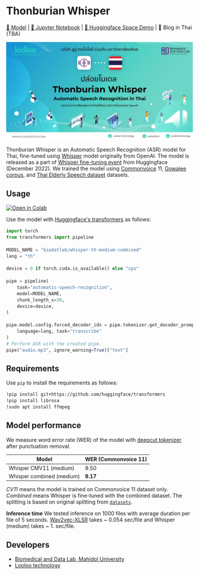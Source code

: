 # Thonburian Whisper

[🤖 Model](https://huggingface.co/biodatlab/whisper-th-medium-combined) | [📔 Jupyter Notebook](https://github.com/biodatlab/whisper-th-demo/blob/main/whisper_th_demo.ipynb) | [🤗 Huggingface Space Demo](https://huggingface.co/spaces/biodatlab/whisper-thai-demo) | 📃 Blog in Thai (TBA)

<p align="center">
  <img src="assets/Thonburian-Whisper-1.jpg" width="700"/>
</p>

Thonburian Whisper is an Automatic Speech Recognition (ASR) model for Thai, fine-tuned using [Whisper](https://openai.com/blog/whisper/) model
originally from OpenAI. The model is released as a part of [Whisper fine-tuning event](https://github.com/huggingface/community-events/tree/main/whisper-fine-tuning-event) from Huggingface (December 2022). We trained the model using [Commonvoice](https://commonvoice.mozilla.org/th) 11, [Gowajee corpus](https://github.com/ekapolc/gowajee_corpus), and [Thai Elderly Speech dataset](https://github.com/VISAI-DATAWOW/Thai-Elderly-Speech-dataset/releases/tag/v1.0.0) datasets.

## Usage
[![Open in Colab](https://colab.research.google.com/assets/colab-badge.svg)](https://colab.research.google.com/github/biodatlab/whisper-th-demo/blob/main/whisper_th_demo.ipynb)

Use the model with [Huggingface's transformers](https://github.com/huggingface/transformers) as follows:

```py
import torch
from transformers import pipeline

MODEL_NAME = "biodatlab/whisper-th-medium-combined"
lang = "th"

device = 0 if torch.cuda.is_available() else "cpu"

pipe = pipeline(
    task="automatic-speech-recognition",
    model=MODEL_NAME,
    chunk_length_s=30,
    device=device,
)

pipe.model.config.forced_decoder_ids = pipe.tokenizer.get_decoder_prompt_ids(
    language=lang, task="transcribe"
)
# Perform ASR with the created pipe.
pipe("audio.mp3", ignore_warning=True)["text"] 
```

## Requirements

Use `pip` to install the requirements as follows:

``` sh
!pip install git+https://github.com/huggingface/transformers
!pip install librosa
!sudo apt install ffmpeg
```

## Model performance

We measure word error rate (WER) of the model with [deepcut tokenizer](https://github.com/rkcosmos/deepcut) after punctuation removal.

| **Model**            | **WER (Commonvoice 11)** |
|----------------------|--------------------------|
| Whisper CMV11 (medium)    |  9.50               |
| Whisper combined (medium) |  **9.17**           |

_CV11_ means the model is trained on Commonvoice 11 dataset only. _Combined_ means Whisper is fine-tuned with the combined dataset.
The splitting is based on original splitting from [`datasets`](https://huggingface.co/docs/datasets/index).

**Inference time**
We tested inference on 1000 files with average duration per file of 5 seconds.
[Wav2vec-XLSR](https://huggingface.co/airesearch/wav2vec2-large-xlsr-53-th) takes ~ 0.054 sec/file and Whisper (medium) takes ~ 1. sec/file.

## Developers

- [Biomedical and Data Lab, Mahidol University](https://biodatlab.github.io/)
- [Looloo technology](https://loolootech.com/)
